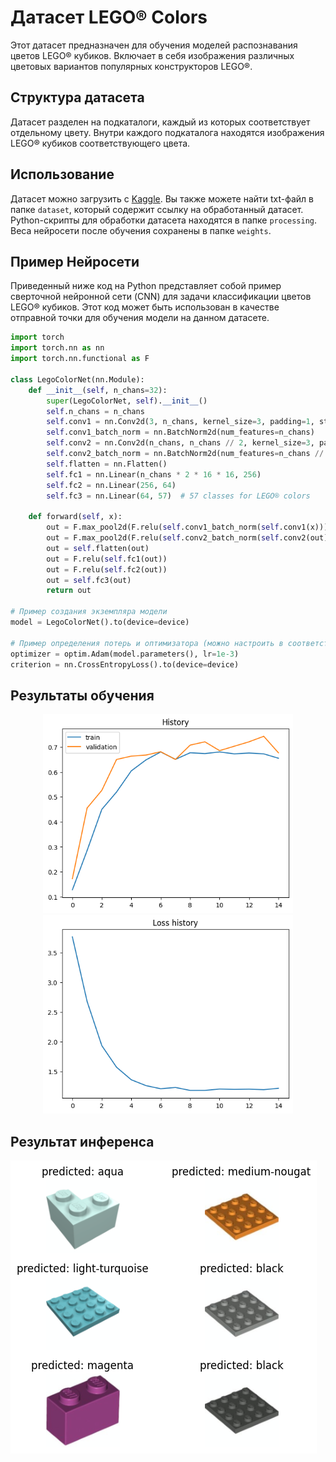 # Датасет LEGO® Colors

Этот датасет предназначен для обучения моделей распознавания цветов LEGO® кубиков. Включает в себя изображения различных цветовых вариантов популярных конструкторов LEGO®.

## Структура датасета

Датасет разделен на подкаталоги, каждый из которых соответствует отдельному цвету. Внутри каждого подкаталога находятся изображения LEGO® кубиков соответствующего цвета.

## Использование

Датасет можно загрузить с [Kaggle](https://www.kaggle.com/datasets/thijshavinga/lego-colors/data). Вы также можете найти txt-файл в папке `dataset`, который содержит ссылку на обработанный датасет. Python-скрипты для обработки датасета находятся в папке `processing`. Веса нейросети после обучения сохранены в папке `weights`.


## Пример Нейросети
Приведенный ниже код на Python представляет собой пример сверточной нейронной сети (CNN) для задачи классификации цветов LEGO® кубиков. Этот код может быть использован в качестве отправной точки для обучения модели на данном датасете.

```python
import torch
import torch.nn as nn
import torch.nn.functional as F

class LegoColorNet(nn.Module):
    def __init__(self, n_chans=32):
        super(LegoColorNet, self).__init__()
        self.n_chans = n_chans
        self.conv1 = nn.Conv2d(3, n_chans, kernel_size=3, padding=1, stride=1)
        self.conv1_batch_norm = nn.BatchNorm2d(num_features=n_chans)
        self.conv2 = nn.Conv2d(n_chans, n_chans // 2, kernel_size=3, padding=1, stride=1)
        self.conv2_batch_norm = nn.BatchNorm2d(num_features=n_chans // 2)
        self.flatten = nn.Flatten()
        self.fc1 = nn.Linear(n_chans * 2 * 16 * 16, 256)
        self.fc2 = nn.Linear(256, 64)
        self.fc3 = nn.Linear(64, 57)  # 57 classes for LEGO® colors

    def forward(self, x):
        out = F.max_pool2d(F.relu(self.conv1_batch_norm(self.conv1(x))), 2)
        out = F.max_pool2d(F.relu(self.conv2_batch_norm(self.conv2(out))), 2)
        out = self.flatten(out)
        out = F.relu(self.fc1(out))
        out = F.relu(self.fc2(out))
        out = self.fc3(out)
        return out

# Пример создания экземпляра модели
model = LegoColorNet().to(device=device)

# Пример определения потерь и оптимизатора (можно настроить в соответствии с задачей)
optimizer = optim.Adam(model.parameters(), lr=1e-3)
criterion = nn.CrossEntropyLoss().to(device=device)
```

## Результаты обучения
<div align="center">
  <img src="https://github.com/Lapamore/Kaggle_competitions/blob/main/Lego%20Image%20Color%20Classifier/results/Обучение.png" alt="График обучения" width="400"/>
  <img src="https://github.com/Lapamore/Kaggle_competitions/blob/main/Lego%20Image%20Color%20Classifier/results/Потери.png" alt="График потерь" width="400"/>
</div>

## Результат инференса
![Predict](https://github.com/Lapamore/Kaggle_competitions/blob/main/Lego%20Image%20Color%20Classifier/results/Предсказания.png)
